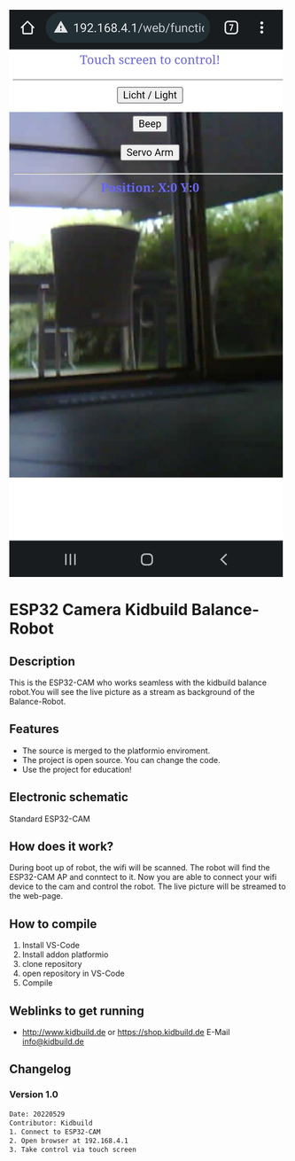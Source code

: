 ![Logo](pics/cam.jpg)
# ESP32 Camera Kidbuild Balance-Robot

## Description
This is the ESP32-CAM who works seamless with the kidbuild balance robot.You will see the live picture as a stream as background
 of the Balance-Robot.

## Features
- The source is merged to the platformio enviroment.
- The project is open source. You can change the code.
- Use the project for education!

## Electronic schematic
Standard ESP32-CAM

## How does it work?
During boot up of robot, the wifi will be scanned. The robot will find the ESP32-CAM AP and conntect to it.
Now you are able to connect your wifi device to the cam and control the robot. The live picture will be streamed to the web-page.

## How to compile
1. Install VS-Code
2. Install addon platformio
3. clone repository
4. open repository in VS-Code
4. Compile


## Weblinks to get running
- http://www.kidbuild.de or https://shop.kidbuild.de
E-Mail info@kidbuild.de

## Changelog 

### Version 1.0
    Date: 20220529
    Contributor: Kidbuild
	1. Connect to ESP32-CAM
    2. Open browser at 192.168.4.1
    3. Take control via touch screen
    
